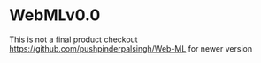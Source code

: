 # WebMLv0.0

This is not a final product checkout https://github.com/pushpinderpalsingh/Web-ML for newer version
